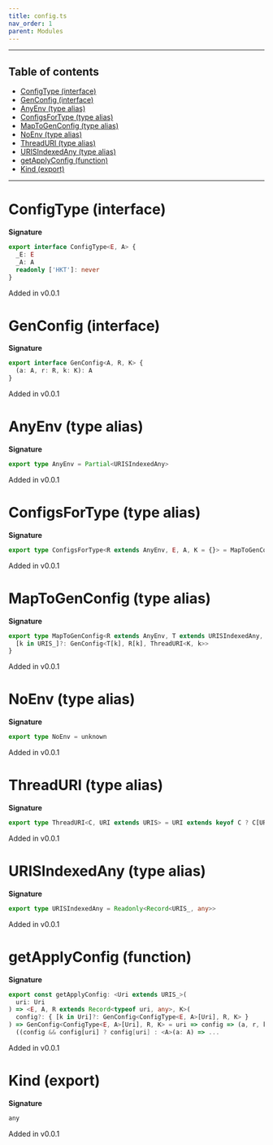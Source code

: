 ```yaml
---
title: config.ts
nav_order: 1
parent: Modules
---
```


---

<h2 class="text-delta">Table of contents</h2>

- [ConfigType (interface)](#configtype-interface)
- [GenConfig (interface)](#genconfig-interface)
- [AnyEnv (type alias)](#anyenv-type-alias)
- [ConfigsForType (type alias)](#configsfortype-type-alias)
- [MapToGenConfig (type alias)](#maptogenconfig-type-alias)
- [NoEnv (type alias)](#noenv-type-alias)
- [ThreadURI (type alias)](#threaduri-type-alias)
- [URISIndexedAny (type alias)](#urisindexedany-type-alias)
- [getApplyConfig (function)](#getapplyconfig-function)
- [Kind (export)](#kind-export)

---

# ConfigType (interface)

**Signature**

```ts
export interface ConfigType<E, A> {
  _E: E
  _A: A
  readonly ['HKT']: never
}
```

Added in v0.0.1

# GenConfig (interface)

**Signature**

```ts
export interface GenConfig<A, R, K> {
  (a: A, r: R, k: K): A
}
```

Added in v0.0.1

# AnyEnv (type alias)

**Signature**

```ts
export type AnyEnv = Partial<URISIndexedAny>
```

Added in v0.0.1

# ConfigsForType (type alias)

**Signature**

```ts
export type ConfigsForType<R extends AnyEnv, E, A, K = {}> = MapToGenConfig<R, ConfigType<E, A>, K>
```

Added in v0.0.1

# MapToGenConfig (type alias)

**Signature**

```ts
export type MapToGenConfig<R extends AnyEnv, T extends URISIndexedAny, K> = {
  [k in URIS_]?: GenConfig<T[k], R[k], ThreadURI<K, k>>
}
```

Added in v0.0.1

# NoEnv (type alias)

**Signature**

```ts
export type NoEnv = unknown
```

Added in v0.0.1

# ThreadURI (type alias)

**Signature**

```ts
export type ThreadURI<C, URI extends URIS> = URI extends keyof C ? C[URI] : unknown
```

Added in v0.0.1

# URISIndexedAny (type alias)

**Signature**

```ts
export type URISIndexedAny = Readonly<Record<URIS_, any>>
```

Added in v0.0.1

# getApplyConfig (function)

**Signature**

```ts
export const getApplyConfig: <Uri extends URIS_>(
  uri: Uri
) => <E, A, R extends Record<typeof uri, any>, K>(
  config?: { [k in Uri]?: GenConfig<ConfigType<E, A>[Uri], R, K> }
) => GenConfig<ConfigType<E, A>[Uri], R, K> = uri => config => (a, r, k) =>
  ((config && config[uri] ? config[uri] : <A>(a: A) => ...
```

Added in v0.0.1

# Kind (export)

**Signature**

```ts
any
```

Added in v0.0.1
